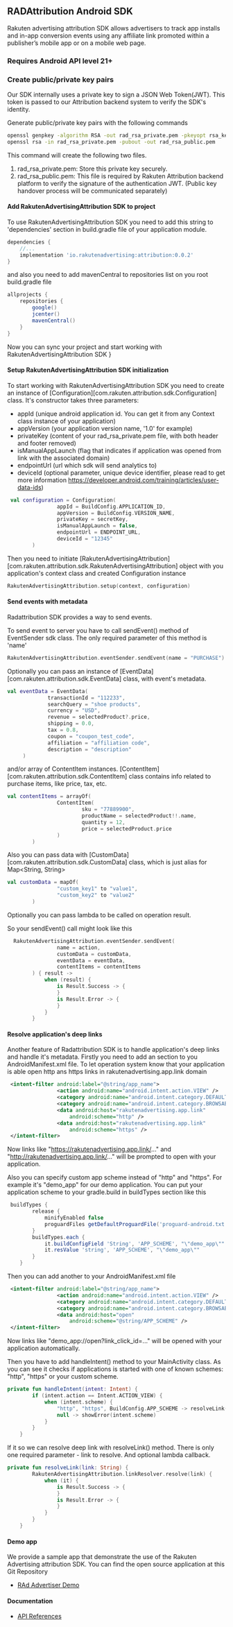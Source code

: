 ## RADAttribution Android SDK

Rakuten advertising attribution SDK allows advertisers to track app installs and in-app conversion events using any affiliate link promoted within a publisher’s mobile app or on a mobile web page.

### Requires Android API level 21+


### Create public/private key pairs
Our SDK internally uses a private key to sign a JSON Web Token(JWT).
This token is passed to our Attribution backend system to verify the SDK's identity. 

Generate public/private key pairs with the following commands

```sh
openssl genpkey -algorithm RSA -out rad_rsa_private.pem -pkeyopt rsa_keygen_bits:256
openssl rsa -in rad_rsa_private.pem -pubout -out rad_rsa_public.pem
```
This command will create the following two files.
1. rad_rsa_private.pem: Store this private key securely.
2. rad_rsa_public.pem: This file is required by Rakuten Attribution backend platform to verify the signature of the authentication JWT. 
(Public key handover process will be communicated separately)

#### Add RakutenAdvertisingAttribution SDK to project
To use RakutenAdvertisingAttribution SDK you need to add this string to 'dependencies' section in build.gradle file of your application module.
```groovy
dependencies {
    //...
    implementation 'io.rakutenadvertising:attribution:0.0.2'
}
```
and also you need to add mavenCentral to repositories list on you root build.gradle file 
```groovy
allprojects {
    repositories {
        google()
        jcenter()
        mavenCentral()
    }
}
```
Now you can  sync your project and start working with RakutenAdvertisingAttribution SDK
}

#### Setup RakutenAdvertisingAttribution SDK initialization
To start working with RakutenAdvertisingAttribution SDK you need to create an instance of [Configuration][com.rakuten.attribution.sdk.Configuration] class. 
It's constructor takes three parameters: 
 - appId (unique android application id. You can get it from any Context class instance of your application)
 - appVersion (your application version name, '1.0' for example)
 - privateKey (content of your rad_rsa_private.pem file, with both header and footer removed)
 - isManualAppLaunch (flag that indicates if application was opened from link with the associated domain)
 - endpointUrl (url which sdk will send analytics to)
 - deviceId (optional parameter, unique device identifier, please read to get more information https://developer.android.com/training/articles/user-data-ids)
```kotlin
 val configuration = Configuration(
                appId = BuildConfig.APPLICATION_ID,
                appVersion = BuildConfig.VERSION_NAME,
                privateKey = secretKey,
                isManualAppLaunch = false,
                endpointUrl = ENDPOINT_URL,
                deviceId = "12345"
        )
```

Then you need to initiate [RakutenAdvertisingAttribution][com.rakuten.attribution.sdk.RakutenAdvertisingAttribution] object with you application's context class and created Configuration instance
```kotlin
RakutenAdvertisingAttribution.setup(context, configuration)
```

#### Send events with metadata

Radattribution SDK provides a way to send events.

To send event to server you have to call sendEvent() method of EventSender sdk class. 
The only required parameter of this method is 'name'
```kotlin
RakutenAdvertisingAttribution.eventSender.sendEvent(name = "PURCHASE")
```

Optionally you can pass an instance of [EventData][com.rakuten.attribution.sdk.EventData] class, with event's metadata. 
```kotlin
val eventData = EventData(
             transactionId = "112233",
             searchQuery = "shoe products",
             currency = "USD",
             revenue = selectedProduct?.price,
             shipping = 0.0,
             tax = 0.8,
             coupon = "coupon_test_code",
             affiliation = "affiliation code",
             description = "description"
     ) 
``` 

and/or array of ContentItem instances. [ContentItem][com.rakuten.attribution.sdk.ContentItem] class contains info related to purchase items, like price, tax, etc. 
```kotlin
val contentItems = arrayOf(
                ContentItem(
                        sku = "77889900",
                        productName = selectedProduct!!.name,
                        quantity = 12,
                        price = selectedProduct.price
                )
        )
```

Also you can pass data with [CustomData][com.rakuten.attribution.sdk.CustomData] class, which is just alias for Map<String, String> 
```kotlin
val customData = mapOf(
                "custom_key1" to "value1",
                "custom_key2" to "value2"
        )
```

Optionally you can pass lambda to be called on operation result. 

So your sendEvent() call might look like this 
```kotlin
  RakutenAdvertisingAttribution.eventSender.sendEvent(
                name = action,
                customData = customData,
                eventData = eventData,
                contentItems = contentItems
        ) { result ->
            when (result) {
                is Result.Success -> {
                }
                is Result.Error -> {
                }
            }
        }
```

#### Resolve application's deep links
Another feature of Radattribution SDK is to handle application's deep links and handle it's metadata.
Firstly you need to add an <intent-filter> section to you AndroidManifest.xml file. 
To let operation system know that your application is able open http ans https links in rakutenadvertising.app.link domain
```xml
 <intent-filter android:label="@string/app_name">
                <action android:name="android.intent.action.VIEW" />
                <category android:name="android.intent.category.DEFAULT" />
                <category android:name="android.intent.category.BROWSABLE" />
                <data android:host="rakutenadvertising.app.link"
                    android:scheme="http" />
                <data android:host="rakutenadvertising.app.link"
                    android:scheme="https" />
 </intent-filter> 
```
Now links like  "https://rakutenadvertising.app.link/..." and "http://rakutenadvertising.app.link/..." will be prompted to open with your application.

Also you can specify custom app scheme instead of "http" and "https". For example it's "demo_app" for our demo application. 
You can put your application scheme to your gradle.build in buildTypes section like this
```groovy
 buildTypes {
        release {
            minifyEnabled false
            proguardFiles getDefaultProguardFile('proguard-android.txt'), 'proguard-rules.pro'
        }
        buildTypes.each {
            it.buildConfigField 'String', 'APP_SCHEME', "\"demo_app\""
            it.resValue 'string', 'APP_SCHEME', "\"demo_app\""
        }
    }
```

Then you can add another <intent-filter> to your AndroidManifest.xml file     
```xml
 <intent-filter android:label="@string/app_name">
                <action android:name="android.intent.action.VIEW" />
                <category android:name="android.intent.category.DEFAULT" />
                <category android:name="android.intent.category.BROWSABLE" />
                <data android:host="open"
                    android:scheme="@string/APP_SCHEME" />
 </intent-filter>
```
Now links like "demo_app://open?link_click_id=..." will be opened with your application automatically.

Then you have to add handleIntent() method to your MainActivity class. 
As you can see it checks if applications is started with one of known schemes: "http", "https" or your custom scheme. 
```kotlin
private fun handleIntent(intent: Intent) {
        if (intent.action == Intent.ACTION_VIEW) {
            when (intent.scheme) {
                "http", "https", BuildConfig.APP_SCHEME -> resolveLink(intent.data.toString())
                null -> showError(intent.scheme)
            }
        }
    }
```

If it so we can resolve deep link with resolveLink() method. There is only one required parameter - link to resolve.
And optional lambda callback. 
```kotlin
private fun resolveLink(link: String) {
        RakutenAdvertisingAttribution.linkResolver.resolve(link) {
            when (it) {
                is Result.Success -> {
                }
                is Result.Error -> {
                }
            }
        }
    }
```

#### Demo app
We provide a sample app that demonstrate the use of the Rakuten Advertising attribution SDK. You can find the open source application at this Git Repository
* [RAd Advertiser Demo](https://github.com/Rakuten-Advertising-Developers/radadvertiser-demo-android)


#### Documentation
* [API References](https://rakuten-advertising-developers.github.io/RakutenAdvertisingAttribution-Android-SDK/)
